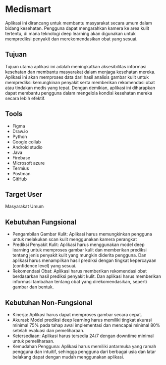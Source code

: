 # Medismart
Aplikasi ini dirancang untuk membantu masyarakat secara umum dalam bidang kesehatan. Pengguna dapat mengarahkan kamera ke area kulit tertentu, di mana teknologi deep learning akan digunakan untuk memprediksi penyakit dan merekomendasikan obat yang sesuai.

## Tujuan
Tujuan utama aplikasi ini adalah meningkatkan aksesibilitas informasi kesehatan dan membantu masyarakat dalam menjaga kesehatan mereka. Aplikasi ini akan memproses data dari hasil analisis gambar kulit untuk memprediksi kemungkinan penyakit serta memberikan rekomendasi obat atau tindakan medis yang tepat. Dengan demikian, aplikasi ini diharapkan dapat membantu pengguna dalam mengelola kondisi kesehatan mereka secara lebih efektif.

## Tools 
- Figma
- Draw.io
- Python
- Google collab
- Android studio
- Java
- Firebase
- Microsoft azure
- Termius
- Postman
- GitHub

## Target User
Masyarakat Umum

## Kebutuhan Fungsional
- Pengambilan Gambar Kulit: 
Aplikasi harus memungkinkan pengguna untuk melakukan scan kulit menggunakan kamera perangkat
- Prediksi Penyakit Kulit: 
Aplikasi harus menggunakan model deep learning untuk memproses gambar kulit dan memberikan prediksi tentang jenis penyakit kulit yang mungkin diderita pengguna. Dan aplikasi harus menampilkan hasil prediksi dengan tingkat kepercayaan (confidence level) yang sesuai.
- Rekomendasi Obat:
Aplikasi harus memberikan rekomendasi obat berdasarkan hasil prediksi penyakit kulit. Dan aplikasi harus memberikan informasi tambahan tentang obat yang direkomendasikan, seperti gambar dan bentuk.

## Kebutuhan Non-Fungsional
- Kinerja: Aplikasi harus dapat memproses gambar secara cepat.
- Akurasi: Model prediksi deep learning harus memiliki tingkat akurasi minimal 75% pada tahap awal implementasi dan mencapai minimal 80% setelah evaluasi dan pemeliharaan.
- Ketersediaan: Aplikasi harus tersedia 24/7 dengan downtime minimal untuk pemeliharaan.
- Kemudahan Pengguna: Aplikasi harus memiliki antarmuka yang ramah pengguna dan intuitif, sehingga pengguna dari berbagai usia dan latar belakang dapat dengan mudah menggunakan aplikasi.
